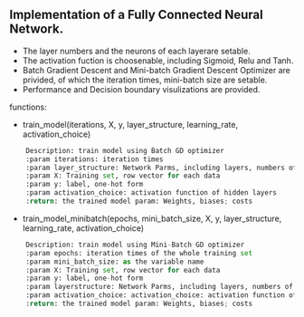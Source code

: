 ## Implementation of a Fully Connected Neural Network.

- The layer numbers and the neurons of each layerare setable.
- The activation fuction is choosenable, including Sigmoid, Relu and Tanh.
- Batch Gradient Descent and Mini-batch Gradient Descent Optimizer are privided, of which the iteration times, mini-batch size are setable.
- Performance and Decision boundary visulizations are provided.

functions:

- train_model(iterations, X, y, layer_structure, learning_rate, activation_choice)
```py
    Description: train model using Batch GD optimizer
    :param iterations: iteration times
    :param layer_structure: Network Parms, including layers, numbers of Neuron of each layer
    :param X: Training set, row vector for each data
    :param y: label, one-hot form
    :param activation_choice: activation function of hidden layers
    :return: the trained model param: Weights, biases; costs
```

- train_model_minibatch(epochs, mini_batch_size, X, y, layer_structure, learning_rate, activation_choice)
```py
    Description: train model using Mini-Batch GD optimizer 
    :param epochs: iteration times of the whole training set
    :param mini_batch_size: as the variable name
    :param X: Training set, row vector for each data
    :param y: label, one-hot form
    :param layerstructure: Network Parms, including layers, numbers of Neuron of each layer
    :param activation_choice: activation_choice: activation function of hidden layers
    :return: the trained model param: Weights, biases; costs
```